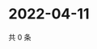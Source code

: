 # 2022-04-11

共 0 条

<!-- BEGIN WEIBO -->
<!-- 最后更新时间 Mon Apr 11 2022 03:12:08 GMT+0800 (China Standard Time) -->

<!-- END WEIBO -->
